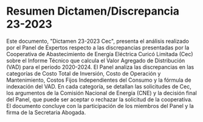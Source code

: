 # Resumen Dictamen/Discrepancia 23-2023
Este documento, "Dictamen 23-2023 Cec", presenta el análisis realizado por el Panel de Expertos respecto a las discrepancias presentadas por la Cooperativa de Abastecimiento de Energía Eléctrica Curicó Limitada (Cec) sobre el Informe Técnico que calcula el Valor Agregado de Distribución (VAD) para el periodo 2020-2024. El Panel analiza las discrepancias en las categorías de Costo Total de Inversión, Costo de Operación y Mantenimiento, Costos Fijos Independientes del Consumo y la fórmula de indexación del VAD. En cada categoría, se detallan las solicitudes de Cec, los argumentos de la Comisión Nacional de Energía (CNE) y la decisión final del Panel, que puede ser aceptar o rechazar la solicitud de la cooperativa. El documento concluye con la participación de los miembros del Panel y la firma de la Secretaria Abogada.